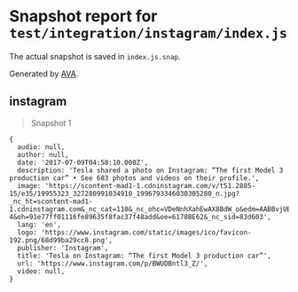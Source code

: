 # Snapshot report for `test/integration/instagram/index.js`

The actual snapshot is saved in `index.js.snap`.

Generated by [AVA](https://avajs.dev).

## instagram

> Snapshot 1

    {
      audio: null,
      author: null,
      date: '2017-07-09T04:58:10.000Z',
      description: 'Tesla shared a photo on Instagram: “The first Model 3 production car” • See 683 photos and videos on their profile.',
      image: 'https://scontent-mad1-1.cdninstagram.com/v/t51.2885-15/e35/19955323_327280991034910_1996793346030305280_n.jpg?_nc_ht=scontent-mad1-1.cdninstagram.com&_nc_cat=110&_nc_ohc=VDeNnhXahEwAX8BdW_o&edm=AABBvjUBAAAA&ccb=7-4&oh=91e77ff01116fe89635f8fac37f48add&oe=6178BE62&_nc_sid=83d603',
      lang: 'en',
      logo: 'https://www.instagram.com/static/images/ico/favicon-192.png/68d99ba29cc8.png',
      publisher: 'Instagram',
      title: 'Tesla on Instagram: “The first Model 3 production car”',
      url: 'https://www.instagram.com/p/BWUDBntl3_Z/',
      video: null,
    }
